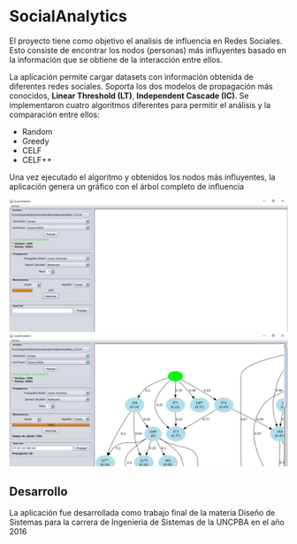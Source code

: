 # SocialAnalytics

El proyecto tiene como objetivo el analisis de influencia en Redes Sociales. Esto consiste de encontrar los nodos (personas) más influyentes basado en la información que se obtiene de la interacción entre ellos.

La aplicación permite cargar datasets con información obtenida de diferentes redes sociales. 
Soporta los dos modelos de propagación más conocidos, **Linear Threshold (LT)**, **Independent Cascade (IC)**. 
Se implementaron cuatro algoritmos diferentes para permitir el análisis y la comparación entre ellos:
- Random
- Greedy
- CELF
- CELF++

Una vez ejecutado el algoritmo y obtenidos los nodos más influyentes, la aplicación genera un gráfico con el árbol completo de influencia

<img src="./docs/img/social-analytics-1.jpg" alt="Social Analytics 1">

<img src="./docs/img/social-analytics-2.jpg" alt="Social Analytics 2">

## Desarrollo

La aplicación fue desarrollada como trabajo final de la materia Diseño de Sistemas para la carrera de Ingenieria de Sistemas de la UNCPBA en el año 2016
